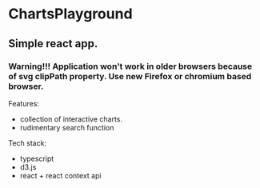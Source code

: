 # ChartsPlayground

## Simple react app. 

### Warning!!!  Application won't work in older browsers because of svg clipPath property. Use new Firefox or chromium based browser. 

Features: 
* collection of interactive charts. 
* rudimentary search function
    
Tech stack: 

* typescript
* d3.js
* react + react context api
